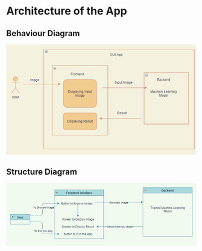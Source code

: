 # Architecture of the App

## Behaviour Diagram
![alt text](https://github.com/jatin-kumar-123/First_Sprint_Mini_Project/blob/main/2_Architecture/Behaviour%20Diagram.png)

## Structure Diagram
![alt text](https://github.com/jatin-kumar-123/First_Sprint_Mini_Project/blob/main/2_Architecture/Structure%20Diagram.JPG)
